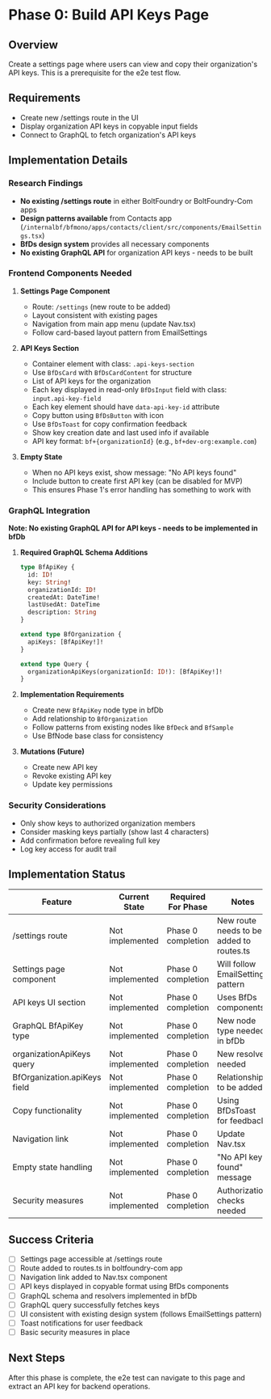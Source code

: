 # Phase 0: Build API Keys Page

## Overview

Create a settings page where users can view and copy their organization's API
keys. This is a prerequisite for the e2e test flow.

## Requirements

- Create new /settings route in the UI
- Display organization API keys in copyable input fields
- Connect to GraphQL to fetch organization's API keys

## Implementation Details

### Research Findings

- **No existing /settings route** in either BoltFoundry or BoltFoundry-Com apps
- **Design patterns available** from Contacts app
  (`/internalbf/bfmono/apps/contacts/client/src/components/EmailSettings.tsx`)
- **BfDs design system** provides all necessary components
- **No existing GraphQL API** for organization API keys - needs to be built

### Frontend Components Needed

1. **Settings Page Component**
   - Route: `/settings` (new route to be added)
   - Layout consistent with existing pages
   - Navigation from main app menu (update Nav.tsx)
   - Follow card-based layout pattern from EmailSettings

2. **API Keys Section**
   - Container element with class: `.api-keys-section`
   - Use `BfDsCard` with `BfDsCardContent` for structure
   - List of API keys for the organization
   - Each key displayed in read-only `BfDsInput` field with class:
     `input.api-key-field`
   - Each key element should have `data-api-key-id` attribute
   - Copy button using `BfDsButton` with icon
   - Use `BfDsToast` for copy confirmation feedback
   - Show key creation date and last used info if available
   - API key format: `bf+{organizationId}` (e.g., `bf+dev-org:example.com`)

3. **Empty State**
   - When no API keys exist, show message: "No API keys found"
   - Include button to create first API key (can be disabled for MVP)
   - This ensures Phase 1's error handling has something to work with

### GraphQL Integration

**Note: No existing GraphQL API for API keys - needs to be implemented in bfDb**

1. **Required GraphQL Schema Additions**
   ```graphql
   type BfApiKey {
     id: ID!
     key: String!
     organizationId: ID!
     createdAt: DateTime!
     lastUsedAt: DateTime
     description: String
   }

   extend type BfOrganization {
     apiKeys: [BfApiKey!]!
   }

   extend type Query {
     organizationApiKeys(organizationId: ID!): [BfApiKey!]!
   }
   ```

2. **Implementation Requirements**
   - Create new `BfApiKey` node type in bfDb
   - Add relationship to `BfOrganization`
   - Follow patterns from existing nodes like `BfDeck` and `BfSample`
   - Use BfNode base class for consistency

3. **Mutations (Future)**
   - Create new API key
   - Revoke existing API key
   - Update key permissions

### Security Considerations

- Only show keys to authorized organization members
- Consider masking keys partially (show last 4 characters)
- Add confirmation before revealing full key
- Log key access for audit trail

## Implementation Status

| Feature                      | Current State   | Required For Phase | Notes                                    |
| ---------------------------- | --------------- | ------------------ | ---------------------------------------- |
| /settings route              | Not implemented | Phase 0 completion | New route needs to be added to routes.ts |
| Settings page component      | Not implemented | Phase 0 completion | Will follow EmailSettings pattern        |
| API keys UI section          | Not implemented | Phase 0 completion | Uses BfDs components                     |
| GraphQL BfApiKey type        | Not implemented | Phase 0 completion | New node type needed in bfDb             |
| organizationApiKeys query    | Not implemented | Phase 0 completion | New resolver needed                      |
| BfOrganization.apiKeys field | Not implemented | Phase 0 completion | Relationship to be added                 |
| Copy functionality           | Not implemented | Phase 0 completion | Using BfDsToast for feedback             |
| Navigation link              | Not implemented | Phase 0 completion | Update Nav.tsx                           |
| Empty state handling         | Not implemented | Phase 0 completion | "No API keys found" message              |
| Security measures            | Not implemented | Phase 0 completion | Authorization checks needed              |

## Success Criteria

- [ ] Settings page accessible at /settings route
- [ ] Route added to routes.ts in boltfoundry-com app
- [ ] Navigation link added to Nav.tsx component
- [ ] API keys displayed in copyable format using BfDs components
- [ ] GraphQL schema and resolvers implemented in bfDb
- [ ] GraphQL query successfully fetches keys
- [ ] UI consistent with existing design system (follows EmailSettings pattern)
- [ ] Toast notifications for user feedback
- [ ] Basic security measures in place

## Next Steps

After this phase is complete, the e2e test can navigate to this page and extract
an API key for backend operations.
